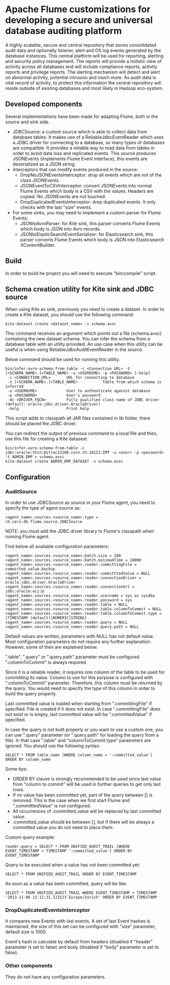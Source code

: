 # Apache Flume customizations for developing a secure and universal database auditing platform

A highly scalable, secure and central repository that stores consolidated audit data and optionally listener, 
alert and OS log events generated by the database instances. This central platform will be used for reporting, 
alerting and security policy management. The reports will provide a holistic view of activity across all databases 
and will include compliance reports, activity reports and privilege reports. The alerting mechanism will 
detect and alert on abnormal activity, potential intrusion and much more. As audit data is vital record of 
activity, to protect this information the central repository will reside outside of existing databases and most 
likely in Hadoop eco-system.

## Developed components

Several implementations have been made for adapting Flume, both in the source and sink side.

* JDBCSource: a custom source which is able to collect data from database tables. It makes use of a ReliableJdbcEventReader which uses a JDBC driver for connecting to a database, so many types of databases are compatible. It provides a reliable way to read data from tables in order to avoid data loss and replicated events. This source produces JSONEvents (implements Flume Event interface), this events are deserialized as a JSON string.
* Interceptors that can modify events produced in the source:
    * DropNoJSONEventsInterceptor: drop all events which are not of the class JSONEvents.
    * JSONEventToCSVInterceptor: convert JSONEvents into normal Flume Events which body is a CSV with the values. Headers are copied. No JSONEvents are not touched.
    * DropDuplicatedEventsInterceptor: drop duplicated events. It only checks with the last "size" events.
* For some sinks, you may need to implement a custom parser for Flume Events:
    * JSONtoAvroParser: for Kite sink, this parser converts Flume Events which body is JSON into Avro records.
    * JSONtoElasticSearchEventSerializer: for Elasticsearch sink, this parser converts Flume Events which body is JSON into Elasticsearch XContentBuilder.
    
## Build

In order to build he project you will need to execute "bin/compile" script.

## Schema creation utility for Kite sink and JDBC source 

When using Kite as sink, previously you need to create a dataset. In order to create a Kite dataset, you should use the following command:

```
kite-dataset create <dataset_name> -s schema.avsc
```

This command receives an argument which points out a file (schema.avsc) containing the new dataset schema. You can infer the schema from a database table with an utility provided. An use case when this utility can be useful is when using ReliableJdbcAuditEventReader in the source.

Below command should be used for running this utility.

```
bin/infer-avro-schema-from-table -c <Connection URL> -t [<SCHEMA_NAME>.]<TABLE_NAME> -u <USERNSME> -p <PASSWORD> [-help]
 -c <CONNECTION_URL>       URL for connecting to database
 -t [<SCHEMA_NAME>.]<TABLE_NAME>           Table from which schema is inferred
 -u <USERNSME>             User to authenticate against database
 -p <PASSWORD>             User's password
 -dc <DRIVER_FQCN>         Fully qualified class name of JDBC driver (default: oracle.jdbc.driver.OracleDriver)
 -help                     Print help
```

This script adds to classpath all JAR files contained in lib folder, there should be placed the JDBC driver.

You can redirect the output of previous command to a local file and then, use this file for creating a Kite datasest. 

```
bin/infer-avro-schema-from-table -c jdbc:oracle:thin:@itrac13108.cern.ch:10121:IMT -u <user> -p <password> -t ADMIN_EMP > schema.avsc
kite-dataset create ADMIN_EMP_DATASET -s schema.avsc
```

## Configuration

### AuditSource

In order to use JDBCSource as source in your Flume agent, you need to specify the type of agent source as:

```
<agent_name>.sources.<source_name>.type = ch.cern.db.flume.source.JDBCSource 
```

NOTE: you must add the JDBC driver library to Flume's classpath when running Flume agent.

Find below all available configuration parameters:

```
<agent_name>.sources.<source_name>.batch.size = 100
<agent_name>.sources.<source_name>.batch.minimumTime = 10000
<agent_name>.sources.<source_name>.reader.committingFile = committed_value.backup
<agent_name>.sources.<source_name>.reader.committtedValue = NULL
<agent_name>.sources.<source_name>.reader.connectionDriver = oracle.jdbc.driver.OracleDriver
<agent_name>.sources.<source_name>.reader.connectionUrl = jdbc:oracle:oci:@
<agent_name>.sources.<source_name>.reader.username = sys as sysdba
<agent_name>.sources.<source_name>.reader.password = sys
<agent_name>.sources.<source_name>.reader.table = NULL
<agent_name>.sources.<source_name>.reader.table.columnToCommit = NULL
<agent_name>.sources.<source_name>.reader.table.columnToCommit.type = [TIMESTAMP (default)|NUMERIC|STRING]
<agent_name>.sources.<source_name>.reader.query = NULL
<agent_name>.sources.<source_name>.reader.query.path = NULL
```

Default values are written, parameters with NULL has not default value. Most configuration parameters do not require any further explanation. However, some of then are explained below.

".table", ".query" or ".query.path" parameter must be configured. ".columnToCommit" is always required.

Since it is a reliable reader, it requires one column of the table to be used for committing its value. Column to use for this purpose is configured with ".columnToCommit" parameter. Therefore, this column must be returned by the query. You would need to specify the type of this column in order to build the query properly. 

Last committed value is loaded when starting from ".committingFile" if specified. File is created if it does not exist. In case ".committingFile" does not exist or is empty, last committed value will be ".committedValue" if specified.

In case the query is not built properly or you want to use a custom one, you can use ".query" parameter (or ".query.path" for loading the query from a file). In that case ".table" and "columnToCommit.type" parameters are ignored. You should use the following syntax:

```
SELECT * FROM table_name [WHERE column_name > ':committed_value'] ORDER BY column_name
```

Some tips:
* ORDER BY clause is strongly recommended to be used since last value from "column to commit" will be used in further queries to get only last rows.
* If no value has been committed yet, part of the query between [] is removed. This is the case when we first start Flume and  ".committtedValue" is not configured.
* All occurrences of :committed_value will be replaced by last committed value.
* :committed_value should be between [], but if there will be always a committed value you do not need to place them.

Custom query example:

```
reader.query = SELECT * FROM UNIFIED_AUDIT_TRAIL [WHERE EVENT_TIMESTAMP > TIMESTAMP ':committed_value'] ORDER BY EVENT_TIMESTAMP
```

Query to be executed when a value has not been committed yet:

```
SELECT * FROM UNIFIED_AUDIT_TRAIL ORDER BY EVENT_TIMESTAMP
```

As soon as a value has been committed, query will be like:

```
SELECT * FROM UNIFIED_AUDIT_TRAIL WHERE EVENT_TIMESTAMP > TIMESTAMP '2013-11-08 12:11:31.123123 Europe/Zurich' ORDER BY EVENT_TIMESTAMP
```

### DropDuplicatedEventsInterceptor

It compares new Events with last events. A set of last Event hashes is maintained, the size of this set can be configured with "size" parameter, default size is 1000.

Event's hash is calculate by default from headers (disabled if "header" parameter is set to false) and body (disabled if "body" parameter is set to false).

### Other components

They do not have any configuration parameters.








 

